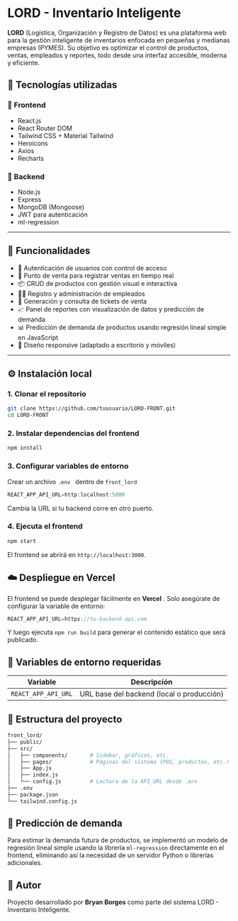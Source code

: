 # LORD - Inventario Inteligente

**LORD** (Logística, Organización y Registro de Datos) es una plataforma web para la gestión inteligente de inventarios enfocada en pequeñas y medianas empresas (PYMES). Su objetivo es optimizar el control de productos, ventas, empleados y reportes, todo desde una interfaz accesible, moderna y eficiente.

## 🧠 Tecnologías utilizadas

### 🔹 Frontend

- React.js
- React Router DOM
- Tailwind CSS + Material Tailwind
- Heroicons
- Axios
- Recharts

### 🔹 Backend

- Node.js
- Express
- MongoDB (Mongoose)
- JWT para autenticación
- ml-regression

---

## 🚀 Funcionalidades

* 🔐 Autenticación de usuarios con control de acceso
* 🛒 Punto de venta para registrar ventas en tiempo real
* 📦 CRUD de productos con gestión visual e interactiva
* 👨‍💼 Registro y administración de empleados
* 🎫 Generación y consulta de tickets de venta
* 📈 Panel de reportes con visualización de datos y predicción de demanda
* 📊 Predicción de demanda de productos usando regresión lineal simple en JavaScript
* 📱 Diseño responsive (adaptado a escritorio y móviles)

---

## ⚙️ Instalación local

### 1. Clonar el repositorio

```bash
git clone https://github.com/tuusuario/LORD-FRONT.git
cd LORD-FRONT
```

### 2. Instalar dependencias del frontend

```bash
npm install
```

### 3. Configurar variables de entorno

Crear un archivo ``.env `` dentro de ``front_lord``

```js
REACT_APP_API_URL=http:localhost:5000
```

Cambia la URL si tu backend corre en otro puerto.

### 4. Ejecuta el frontend

```bash
npm start
```

El frontend se abrirá en ``http://localhost:3000``.

## ☁️ Despliegue en Vercel

El frontend se puede desplegar fácilmente en  **Vercel** . Solo asegúrate de configurar la variable de entorno:

```js
REACT_APP_API_URL=https://tu-backend-api.com
```

Y luego ejecuta `npm run build` para generar el contenido estático que será publicado.

## 🔐 Variables de entorno requeridas

| Variable              | Descripción                               |
| --------------------- | ------------------------------------------ |
| `REACT_APP_API_URL` | URL base del backend (local o producción) |

## 📁 Estructura del proyecto

```bash
front_lord/
├── public/
├── src/
│   ├── components/       # Sidebar, gráficos, etc.
│   ├── pages/            # Páginas del sistema (POS, productos, etc.)
│   ├── App.js
│   ├── index.js
│   └── config.js         # Lectura de la API_URL desde .env
├── .env
├── package.json
└── tailwind.config.js
```

## 🧠 Predicción de demanda

Para estimar la demanda futura de productos, se implementó un modelo de regresión lineal simple usando la librería `ml-regression` directamente en el frontend, eliminando así la necesidad de un servidor Python o librerías adicionales.

## 👥 Autor

Proyecto desarrollado por **Bryan Borges** como parte del sistema LORD - Inventario Inteligente.
